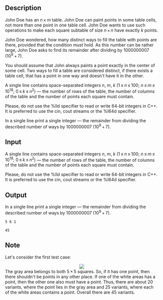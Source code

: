 ## Description

<div><p>John Doe has an <span class="tex-span"><i>n</i> × <i>m</i></span> table. John Doe can paint points in some table cells, not more than one point in one table cell. John Doe wants to use such operations to make each square subtable of size <span class="tex-span"><i>n</i> × <i>n</i></span> have exactly <span class="tex-span"><i>k</i></span> points.</p><p>John Doe wondered, how many distinct ways to fill the table with points are there, provided that the condition must hold. As this number can be rather large, John Doe asks to find its remainder after dividing by <span class="tex-span">1000000007</span> <span class="tex-span">(10<sup class="upper-index">9</sup> + 7)</span>.</p><p>You should assume that John always paints a point exactly in the center of some cell. Two ways to fill a table are considered distinct, if there exists a table cell, that has a point in one way and doesn't have it in the other.</p></div><div class="input-specification"><p>A single line contains space-separated integers <span class="tex-span"><i>n</i></span>, <span class="tex-span"><i>m</i></span>, <span class="tex-span"><i>k</i></span> (<span class="tex-span">1 ≤ <i>n</i> ≤ 100;&nbsp;<i>n</i> ≤ <i>m</i> ≤ 10<sup class="upper-index">18</sup>;&nbsp;0 ≤ <i>k</i> ≤ <i>n</i><sup class="upper-index">2</sup></span>) — the number of rows of the table, the number of columns of the table and the number of points each square must contain.</p><p>Please, do not use the <span class="tex-font-style-tt">%lld</span> specifier to read or write 64-bit integers in С++. It is preferred to use the <span class="tex-font-style-tt">cin</span>, <span class="tex-font-style-tt">cout</span> streams or the <span class="tex-font-style-tt">%I64d</span> specifier. </p></div><div class="output-specification"><p>In a single line print a single integer — the remainder from dividing the described number of ways by <span class="tex-span">1000000007</span> <span class="tex-span">(10<sup class="upper-index">9</sup> + 7)</span>.</p></div>

## Input

<p>A single line contains space-separated integers <span class="tex-span"><i>n</i></span>, <span class="tex-span"><i>m</i></span>, <span class="tex-span"><i>k</i></span> (<span class="tex-span">1 ≤ <i>n</i> ≤ 100;&nbsp;<i>n</i> ≤ <i>m</i> ≤ 10<sup class="upper-index">18</sup>;&nbsp;0 ≤ <i>k</i> ≤ <i>n</i><sup class="upper-index">2</sup></span>) — the number of rows of the table, the number of columns of the table and the number of points each square must contain.</p><p>Please, do not use the <span class="tex-font-style-tt">%lld</span> specifier to read or write 64-bit integers in С++. It is preferred to use the <span class="tex-font-style-tt">cin</span>, <span class="tex-font-style-tt">cout</span> streams or the <span class="tex-font-style-tt">%I64d</span> specifier. </p>

## Output

<p>In a single line print a single integer — the remainder from dividing the described number of ways by <span class="tex-span">1000000007</span> <span class="tex-span">(10<sup class="upper-index">9</sup> + 7)</span>.</p>





```input1
5 6 1

```




```output1
45
```



## Note

<p>Let's consider the first test case:  </p><center> <img class="tex-graphics" src="file://s6MH99Jl.png" style="max-width: 100.0%;max-height: 100.0%;">  </center> The gray area belongs to both <span class="tex-span">5 × 5</span> squares. So, if it has one point, then there shouldn't be points in any other place. If one of the white areas has a point, then the other one also must have a point. Thus, there are about <span class="tex-span">20</span> variants, where the point lies in the gray area and <span class="tex-span">25</span> variants, where each of the white areas contains a point. Overall there are <span class="tex-span">45</span> variants.
